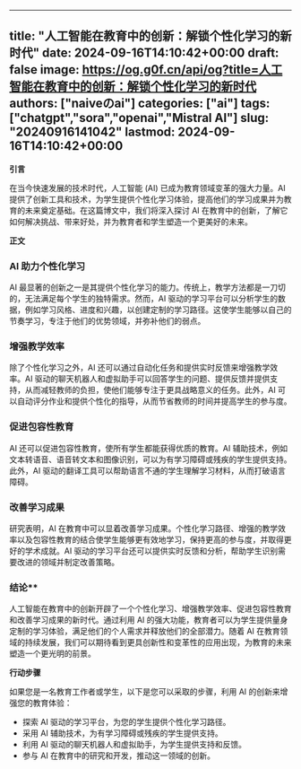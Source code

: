 
---
title: "人工智能在教育中的创新：解锁个性化学习的新时代"
date: 2024-09-16T14:10:42+00:00
draft: false
image: https://og.g0f.cn/api/og?title=人工智能在教育中的创新：解锁个性化学习的新时代
authors: ["naiveのai"]
categories: ["ai"]
tags: ["chatgpt","sora","openai","Mistral AI"]
slug: "20240916141042"
lastmod: 2024-09-16T14:10:42+00:00
---
**引言**

在当今快速发展的技术时代，人工智能 (AI) 已成为教育领域变革的强大力量。AI 提供了创新工具和技术，为学生提供个性化学习体验，提高他们的学习成果并为教育的未来奠定基础。在这篇博文中，我们将深入探讨 AI 在教育中的创新，了解它如何解决挑战、带来好处，并为教育者和学生塑造一个更美好的未来。

**正文**

### AI 助力个性化学习

AI 最显著的创新之一是其提供个性化学习的能力。传统上，教学方法都是一刀切的，无法满足每个学生的独特需求。然而，AI 驱动的学习平台可以分析学生的数据，例如学习风格、进度和兴趣，以创建定制的学习路径。这使学生能够以自己的节奏学习，专注于他们的优势领域，并弥补他们的弱点。

### 增强教学效率

除了个性化学习之外，AI 还可以通过自动化任务和提供实时反馈来增强教学效率。AI 驱动的聊天机器人和虚拟助手可以回答学生的问题、提供反馈并提供支持，从而减轻教师的负担，使他们能够专注于更具战略意义的任务。此外，AI 可以自动评分作业和提供个性化的指导，从而节省教师的时间并提高学生的参与度。

### 促进包容性教育

AI 还可以促进包容性教育，使所有学生都能获得优质的教育。AI 辅助技术，例如文本转语音、语音转文本和图像识别，可以为有学习障碍或残疾的学生提供支持。此外，AI 驱动的翻译工具可以帮助语言不通的学生理解学习材料，从而打破语言障碍。

### 改善学习成果

研究表明，AI 在教育中可以显着改善学习成果。个性化学习路径、增强的教学效率以及包容性教育的结合使学生能够更有效地学习，保持更高的参与度，并取得更好的学术成就。AI 驱动的学习平台还可以提供实时反馈和分析，帮助学生识别需要改进的领域并制定改善策略。

### 结论**

人工智能在教育中的创新开辟了一个个性化学习、增强教学效率、促进包容性教育和改善学习成果的新时代。通过利用 AI 的强大功能，教育者可以为学生提供量身定制的学习体验，满足他们的个人需求并释放他们的全部潜力。随着 AI 在教育领域的持续发展，我们可以期待看到更具创新性和变革性的应用出现，为教育的未来塑造一个更光明的前景。

**行动步骤**

如果您是一名教育工作者或学生，以下是您可以采取的步骤，利用 AI 的创新来增强您的教育体验：

* 探索 AI 驱动的学习平台，为您的学生提供个性化学习路径。
* 采用 AI 辅助技术，为有学习障碍或残疾的学生提供支持。
* 利用 AI 驱动的聊天机器人和虚拟助手，为学生提供支持和反馈。
* 参与 AI 在教育中的研究和开发，推动这一领域的创新。
